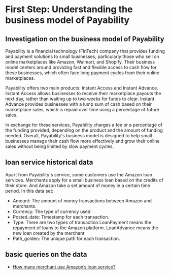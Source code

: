 # First Step: Understanding the business model of Payability
## Investigation on the business model of Payability
Payability is a financial technology (FinTech) company that provides funding and payment solutions to small businesses, particularly those who sell on online marketplaces like Amazon, Walmart, and Shopify. Their business model centers around providing fast and flexible access to cash flow for these businesses, which often face long payment cycles from their online marketplaces.

Payability offers two main products: Instant Access and Instant Advance. Instant Access allows businesses to receive their marketplace payouts the next day, rather than waiting up to two weeks for funds to clear. Instant Advance provides businesses with a lump sum of cash based on their marketplace sales, which is repaid over time using a percentage of future sales.

In exchange for these services, Payability charges a fee or a percentage of the funding provided, depending on the product and the amount of funding needed. Overall, Payability's business model is designed to help small businesses manage their cash flow more effectively and grow their online sales without being limited by slow payment cycles.
## loan service historical data
Apart from Payability's service, some customers use the Amazon loan services. Merchants apply for a small business loan based on the credits of their store. And Amazon take a set amount of money in a certain time period.
In this data set:
- Amount: The amount of money transactions between Amazon and merchants.
- Currency: The type of currency used.
- Posted_date: Timestamp for each transaction.
- Type: There are two types of transaction.LoanPayment means the repayment of loans to the Amazon platform. LoanAdvance means the new loan created by the merchant
- Path_golden: The unique path for each transaction.
## basic queries on the data
- [How many merchant use Amazon’s loan service? ](https://github.com/wz2392/nyu-itp-spring23-payability/blob/main/Sprint2/Loan-servicing-historical/merchant_num_with_loan.sql)
